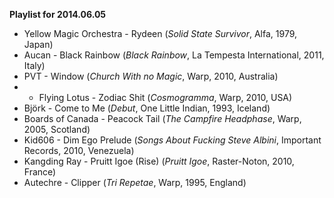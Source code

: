 **Playlist for 2014.06.05**

* Yellow Magic Orchestra - Rydeen (_Solid State Survivor_, Alfa, 1979, Japan)
* Aucan - Black Rainbow (_Black Rainbow_, La Tempesta International, 2011, Italy)
* PVT - Window (_Church With no Magic_, Warp, 2010, Australia)
* * Flying Lotus - Zodiac Shit (_Cosmogramma_, Warp, 2010, USA)
* Björk - Come to Me (_Debut_, One Little Indian, 1993, Iceland)
* Boards of Canada - Peacock Tail (_The Campfire Headphase_, Warp, 2005, Scotland)
* Kid606 - Dim Ego Prelude (_Songs About Fucking Steve Albini_, Important Records, 2010, Venezuela)
* Kangding Ray - Pruitt Igoe (Rise) (_Pruitt Igoe_, Raster-Noton, 2010, France)
* Autechre - Clipper (_Tri Repetae_, Warp, 1995, England)
